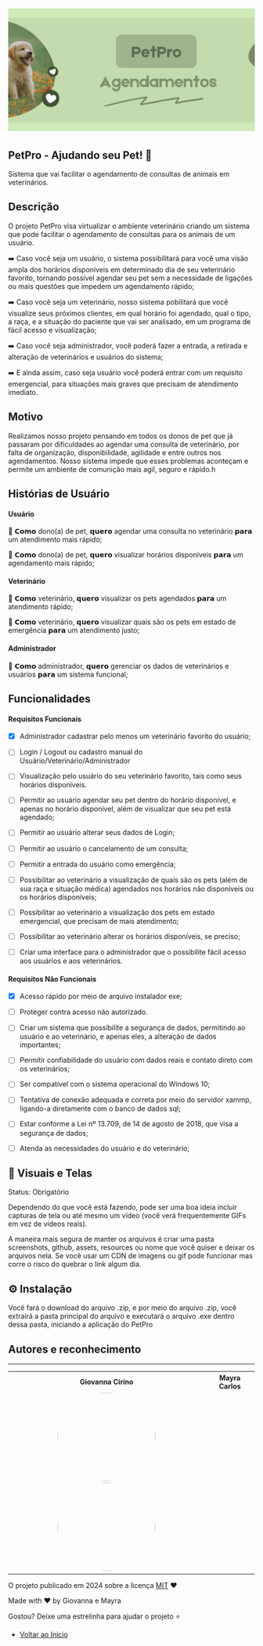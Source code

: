 
<h1 align="center">
    <a href="https://laravelcollective.com/tools/banner">
        <img alt="Banner" title="#Banner" style="object-fit: cover; height:250px;" src="petpro_banner.png"  />
    </a>
</h1>

## PetPro - Ajudando seu Pet! 🐾 

Sistema que vai facilitar o agendamento de consultas de animais em veterinários.          

## Descrição          

O projeto PetPro visa virtualizar o ambiente veterinário criando um sistema que pode facilitar o agendamento de consultas para os animais de um usuário. 

➡️ Caso você seja um usuário, o sistema possibilitará para você uma visão ampla dos horários dísponíveis em determinado dia de seu veterinário favorito, 
tornando possível agendar seu pet sem a necessidade de ligações ou mais questões que impedem um agendamento rápido;

➡️ Caso você seja um veterinário, nosso sistema pobilitará que você visualize seus próximos clientes, em qual horário foi agendado, qual o tipo,
a raça, e a situação do paciente que vai ser analisado, em um programa de fácil acesso e visualização;

➡️ Caso você seja administrador, você poderá fazer a entrada, a retirada e alteração de veterinários e usuários do sistema;

➡️ E ainda assim, caso seja usuário você poderá entrar com um requisito emergencial, para situações mais graves que precisam de atendimento imediato.


## Motivo

Realizamos nosso projeto pensando em todos os donos de pet que já passaram por dificuldades ao agendar uma consulta de veterinário, por falta de organização,
disponibilidade, agilidade e entre outros nos agendamentos. Nosso sistema impede que esses problemas aconteçam e permite um ambiente de comunição mais agil,
seguro e rápido.h

## Histórias de Usuário

#### Usuário

👥 𝗖𝗼𝗺𝗼 dono(a) de pet, 𝗾𝘂𝗲𝗿𝗼 agendar uma consulta no veterinário 𝗽𝗮𝗿𝗮 um atendimento mais rápido;

👥 𝗖𝗼𝗺𝗼 dono(a) de pet, 𝗾𝘂𝗲𝗿𝗼 visualizar horários disponíveis 𝗽𝗮𝗿𝗮 um agendamento mais rápido;

#### Veterinário

👥 𝗖𝗼𝗺𝗼 veterinário, 𝗾𝘂𝗲𝗿𝗼 visualizar os pets agendados 𝗽𝗮𝗿𝗮 um atendimento rápido;

👥 𝗖𝗼𝗺𝗼 veterinário, 𝗾𝘂𝗲𝗿𝗼 visualizar quais são os pets em estado de emergência 𝗽𝗮𝗿𝗮 um atendimento justo;

#### Administrador

👥 𝗖𝗼𝗺𝗼 administrador, 𝗾𝘂𝗲𝗿𝗼 gerenciar os dados de veterinários e usuários 𝗽𝗮𝗿𝗮 um sistema funcional;


## Funcionalidades

#### Requisitos Funcionais
- [x] Administrador cadastrar pelo menos um veterinário favorito do usuário;
- [ ] Login / Logout ou cadastro manual do Usuário/Veterinário/Administrador
- [ ] Visualização pelo usuário do seu veterinário favorito, tais como seus horários disponíveis.
- [ ] Permitir ao usuário agendar seu pet dentro do horário disponível, e apenas no horário disponível, além de visualizar que seu pet está agendado;
- [ ] Permitir ao usuário alterar seus dados de Login;
- [ ] Permitir ao usuário o cancelamento de um consulta;
- [ ] Permitir a entrada do usuário como emergência;
- [ ] Possibilitar ao veterinário a visualização de quais são os pets (além de sua raça e situação médica) agendados nos horários não disponíveis ou os horários disponíveis;
- [ ] Possibilitar ao veterinário a visualização dos pets em estado emergencial, que precisam de mais atendimento;
- [ ] Possibilitar ao veterinário alterar os horários disponíveis, se preciso;
- [ ] Criar uma interface para o administrador que o possibilite fácil acesso aos usuários e aos veterinários.


#### Requisitos Não Funcionais
- [x] Acesso rápido por meio de arquivo instalador exe;
- [ ] Proteger contra acesso não autorizado.
- [ ] Criar um sistema que possibilite a segurança de dados, permitindo ao usuário e ao veterinário, e apenas eles, a alteração de dados importantes;
- [ ] Permitir confiabilidade do usuário com dados reais e contato direto com os veterinários;
- [ ] Ser compatível com o sistema operacional do Windows 10;
- [ ] Tentativa de conexão adequada e correta por meio do servidor xammp, ligando-a diretamente com o banco de dados sql;
- [ ] Estar conforme a Lei nº 13.709, de 14 de agosto de 2018, que visa a segurança de dados;
- [ ] Atenda as necessidades do usuário e do veterinário;


## 📸 Visuais e Telas 

Status: Obrigatório

Dependendo do que você está fazendo, pode ser uma boa ideia incluir capturas de tela ou até mesmo um vídeo (você verá frequentemente GIFs em vez de vídeos reais).   

A maneira mais segura de manter os arquivos é criar uma pasta screenshots, github, assets, resources ou nome que você quiser e deixar os arquivos nela. Se você usar um CDN de imagens ou gif pode funcionar mas corre o risco do quebrar o link algum dia.



## ⚙ Instalação   

Você fará o download do arquivo .zip, e por meio do arquivo .zip, você extrairá a pasta principal do arquivo e executará o arquivo .exe dentro dessa pasta, iniciando a aplicação do PetPro 


## Autores e reconhecimento     


-------------
 <div align=center>
  <table style="width:100%">
    <tr align=center>
      <th><strong>Giovanna Cirino</strong></th>
      <th><strong>Mayra Carlos</strong></th>
    </tr>
    <tr align=center>
      <td>
        <a href="https://github.com/shyoutarou">
          <img width="200" height="180" style="border-radius: 50%;" src="">
        </a>
        <a href="https://github.com/shyoutarou">
          <img width="200" height="180" style="border-radius: 50%;" src="">
        </a>
      </td>
    </tr>
  </table>
</div> 
 
O projeto publicado em 2024 sobre a licença [MIT](./LICENSE) ❤️ 

Made with ❤️ by Giovanna e Mayra

Gostou? Deixe uma estrelinha para ajudar o projeto ⭐

- [Voltar ao Início](#index)
